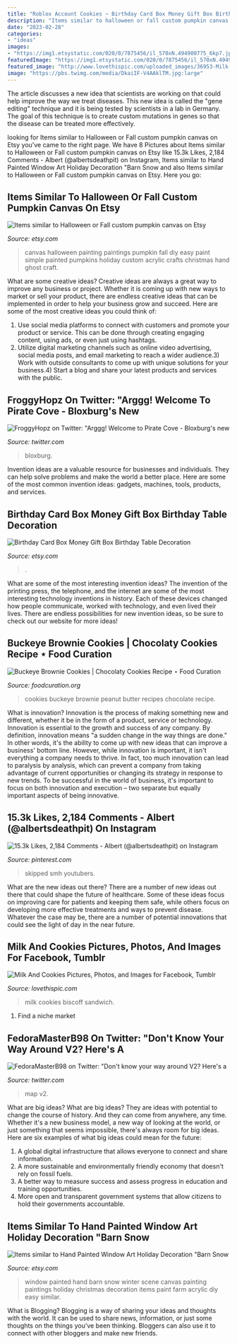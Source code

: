 ```yaml
---
title: "Roblox Account Cookies ~ Birthday Card Box Money Gift Box Birthday Table Decoration"
description: "Items similar to halloween or fall custom pumpkin canvas on etsy"
date: "2023-02-28"
categories:
- "ideas"
images:
- "https://img1.etsystatic.com/020/0/7875456/il_570xN.494900775_6kp7.jpg"
featuredImage: "https://img1.etsystatic.com/020/0/7875456/il_570xN.494900775_6kp7.jpg"
featured_image: "http://www.lovethispic.com/uploaded_images/36953-Milk-And-Cookies.jpg"
image: "https://pbs.twimg.com/media/DkaiIF-V4AAklTM.jpg:large"
---
```



The article discusses a new idea that scientists are working on that could help improve the way we treat diseases. This new idea is called the "gene editing" technique and it is being tested by scientists in a lab in Germany. The goal of this technique is to create custom mutations in genes so that the disease can be treated more effectively.

	

		
looking for Items similar to Halloween or Fall custom pumpkin canvas on Etsy you've came to the right page. We have 8 Pictures about Items similar to Halloween or Fall custom pumpkin canvas on Etsy like 15.3k Likes, 2,184 Comments - Albert (@albertsdeathpit) on Instagram, Items similar to Hand Painted Window Art Holiday Decoration &quot;Barn Snow and also Items similar to Halloween or Fall custom pumpkin canvas on Etsy. Here you go:
		
    
## Items Similar To Halloween Or Fall Custom Pumpkin Canvas On Etsy

<img loading=lazy src="https://img1.etsystatic.com/020/0/7875456/il_570xN.494900775_6kp7.jpg" onerror="this.onerror=null;this.src='https://tse4.mm.bing.net/th?id=OIP.4CmhL9LF-QFK1qp0pK0juAHaJ4&amp;pid=15.1';" alt="Items similar to Halloween or Fall custom pumpkin canvas on Etsy">

_Source: etsy.com_

>canvas halloween painting paintings pumpkin fall diy easy paint simple painted pumpkins holiday custom acrylic crafts christmas hand ghost craft. 

	

What are some creative ideas?
Creative ideas are always a great way to improve any business or project. Whether it is coming up with new ways to market or sell your product, there are endless creative ideas that can be implemented in order to help your business grow and succeed. Here are some of the most creative ideas you could think of:
1) Use social media platforms to connect with customers and promote your product or service. This can be done through creating engaging content, using ads, or even just using hashtags.
2) Utilize digital marketing channels such as online video advertising, social media posts, and email marketing to reach a wider audience.3) Work with outside consultants to come up with unique solutions for your business.4) Start a blog and share your latest products and services with the public.

    
## FroggyHopz On Twitter: &quot;Arggg! Welcome To Pirate Cove - Bloxburg&#039;s New

<img loading=lazy src="https://pbs.twimg.com/media/DkaiIF-V4AAklTM.jpg:large" onerror="this.onerror=null;this.src='https://tse2.mm.bing.net/th?id=OIP.4a0C63yD3qtuSNdVb0MLPwHaDv&amp;pid=15.1';" alt="FroggyHopz on Twitter: &quot;Arggg! Welcome to Pirate Cove - Bloxburg&#039;s new">

_Source: twitter.com_

>bloxburg. 

	

Invention ideas are a valuable resource for businesses and individuals. They can help solve problems and make the world a better place. Here are some of the most common invention ideas: gadgets, machines, tools, products, and services.

    
## Birthday Card Box Money Gift Box Birthday Table Decoration

<img loading=lazy src="https://img0.etsystatic.com/008/0/6505975/il_570xN.386238514_fe85.jpg" onerror="this.onerror=null;this.src='https://tse4.mm.bing.net/th?id=OIP.xuBQwLWWHYsooHYgUwHUbgHaK4&amp;pid=15.1';" alt="Birthday Card Box Money Gift Box Birthday Table Decoration">

_Source: etsy.com_

>. 

	

What are some of the most interesting invention ideas?
The invention of the printing press, the telephone, and the internet are some of the most interesting technology inventions in history. Each of these devices changed how people communicate, worked with technology, and even lived their lives. There are endless possibilities for new invention ideas, so be sure to check out our website for more ideas!

    
## Buckeye Brownie Cookies | Chocolaty Cookies Recipe ⋆ Food Curation

<img loading=lazy src="https://foodcuration.org/wp-content/uploads/2016/11/Chocolate-Dipped-Peanut-Butter-Cookies-1.jpg" onerror="this.onerror=null;this.src='https://tse1.mm.bing.net/th?id=OIP.O6rRBdZSw1uSlrp66WiYUwAAAA&amp;pid=15.1';" alt="Buckeye Brownie Cookies | Chocolaty Cookies Recipe ⋆ Food Curation">

_Source: foodcuration.org_

>cookies buckeye brownie peanut butter recipes chocolate recipe. 

	

What is innovation?
Innovation is the process of making something new and different, whether it be in the form of a product, service or technology. Innovation is essential to the growth and success of any company. By definition, innovation means "a sudden change in the way things are done." In other words, it's the ability to come up with new ideas that can improve a business' bottom line.
However, while innovation is important, it isn't everything a company needs to thrive. In fact, too much innovation can lead to paralysis by analysis, which can prevent a company from taking advantage of current opportunities or changing its strategy in response to new trends. To be successful in the world of business, it's important to focus on both innovation and execution – two separate but equally important aspects of being innovative.

    
## 15.3k Likes, 2,184 Comments - Albert (@albertsdeathpit) On Instagram

<img loading=lazy src="https://i.pinimg.com/736x/f7/bf/85/f7bf85539590e55f501d4f7b3e382914.jpg" onerror="this.onerror=null;this.src='https://tse4.mm.bing.net/th?id=OIP.Z5dK22tAGp9ZrTIJbwHnXgHaHa&amp;pid=15.1';" alt="15.3k Likes, 2,184 Comments - Albert (@albertsdeathpit) on Instagram">

_Source: pinterest.com_

>skipped smh youtubers. 

	

What are the new ideas out there?
There are a number of new ideas out there that could shape the future of healthcare. Some of these ideas focus on improving care for patients and keeping them safe, while others focus on developing more effective treatments and ways to prevent disease. Whatever the case may be, there are a number of potential innovations that could see the light of day in the near future.

    
## Milk And Cookies Pictures, Photos, And Images For Facebook, Tumblr

<img loading=lazy src="http://www.lovethispic.com/uploaded_images/36953-Milk-And-Cookies.jpg" onerror="this.onerror=null;this.src='https://tse4.mm.bing.net/th?id=OIP.Td1VnJ3eKfkLy9qJndQvTgHaLH&amp;pid=15.1';" alt="Milk And Cookies Pictures, Photos, and Images for Facebook, Tumblr">

_Source: lovethispic.com_

>milk cookies biscoff sandwich. 

	

1. Find a niche market 

    
## FedoraMasterB98 On Twitter: &quot;Don&#039;t Know Your Way Around V2? Here&#039;s A

<img loading=lazy src="https://pbs.twimg.com/media/DEEuD69VoAAhuSh.jpg:large" onerror="this.onerror=null;this.src='https://tse2.mm.bing.net/th?id=OIP.WRoy_YnHVzcKLtyTo9lMEwHaE9&amp;pid=15.1';" alt="FedoraMasterB98 on Twitter: &quot;Don&#039;t know your way around V2? Here&#039;s a">

_Source: twitter.com_

>map v2. 

	

What are big ideas?
What are big ideas? They are ideas with potential to change the course of history. And they can come from anywhere, any time. Whether it's a new business model, a new way of looking at the world, or just something that seems impossible, there's always room for big ideas. Here are six examples of what big ideas could mean for the future:
1. A global digital infrastructure that allows everyone to connect and share information.
2. A more sustainable and environmentally friendly economy that doesn't rely on fossil fuels.
3. A better way to measure success and assess progress in education and training opportunities.
4. More open and transparent government systems that allow citizens to hold their governments accountable.

    
## Items Similar To Hand Painted Window Art Holiday Decoration &quot;Barn Snow

<img loading=lazy src="https://img1.etsystatic.com/039/2/8335720/il_570xN.525727149_52pv.jpg" onerror="this.onerror=null;this.src='https://tse1.mm.bing.net/th?id=OIP.70vfkvilS2VRpoGeQ3ttcAHaJ4&amp;pid=15.1';" alt="Items similar to Hand Painted Window Art Holiday Decoration &quot;Barn Snow">

_Source: etsy.com_

>window painted hand barn snow winter scene canvas painting paintings holiday christmas decoration items paint farm acrylic diy easy similar. 

	

What is Blogging?
Blogging is a way of sharing your ideas and thoughts with the world. It can be used to share news, information, or just some thoughts on the things you’ve been thinking. Bloggers can also use it to connect with other bloggers and make new friends.

